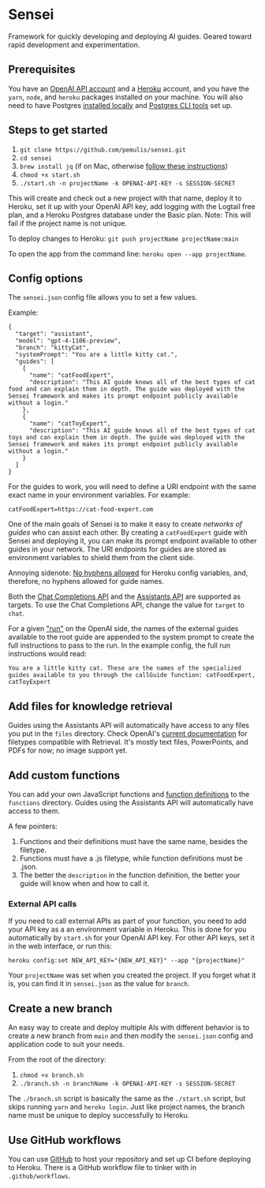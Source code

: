 # Sensei
Framework for quickly developing and deploying AI guides. Geared toward rapid development and experimentation.

## Prerequisites

You have an [OpenAI API account](https://openai.com/blog/openai-api) and a [Heroku](https://signup.heroku.com/) account, and you have the `yarn`, `node`, and `heroku` packages installed on your machine. You will also need to have Postgres [installed locally](https://devcenter.heroku.com/articles/local-setup-heroku-postgres) and [Postgres CLI tools](https://postgresapp.com/documentation/cli-tools.html) set up.

## Steps to get started

1. `git clone https://github.com/pemulis/sensei.git`
2. `cd sensei`
3. `brew install jq` (if on Mac, otherwise [follow these instructions](https://jqlang.github.io/jq/download/))
4. `chmod +x start.sh`
5. `./start.sh -n projectName -k OPENAI-API-KEY -s SESSION-SECRET`

This will create and check out a new project with that name, deploy it to Heroku, set it up with your OpenAI API key, add logging with the Logtail free plan, and a Heroku Postgres database under the Basic plan. Note: This will fail if the project name is not unique.

To deploy changes to Heroku:
`git push projectName projectName:main`

To open the app from the command line:
`heroku open --app projectName`.

## Config options

The `sensei.json` config file allows you to set a few values.

Example:

```
{
  "target": "assistant",
  "model": "gpt-4-1106-preview",
  "branch": "kittyCat",
  "systemPrompt": "You are a little kitty cat.",
  "guides": [
    {
      "name": "catFoodExpert",
      "description": "This AI guide knows all of the best types of cat food and can explain them in depth. The guide was deployed with the Sensei framework and makes its prompt endpoint publicly available without a login."
    },
    {
      "name": "catToyExpert",
      "description": "This AI guide knows all of the best types of cat toys and can explain them in depth. The guide was deployed with the Sensei framework and makes its prompt endpoint publicly available without a login."
    }
  ]  
}
```

For the guides to work, you will need to define a URI endpoint with the same exact name in your environment variables. For example:

```catFoodExpert=https://cat-food-expert.com```

One of the main goals of Sensei is to make it easy to create _networks of guides_ who can assist each other. By creating a `catFoodExpert` guide with Sensei and deploying it, you can make its prompt endpoint available to other guides in your network. The URI endpoints for guides are stored as environment variables to shield them from the client side.

Annoying sidenote: [No hyphens allowed](https://devcenter.heroku.com/articles/config-vars#config-var-policies) for Heroku config variables, and, therefore, no hyphens allowed for guide names.

Both the [Chat Completions API](https://platform.openai.com/docs/guides/text-generation/chat-completions-api) and the [Assistants API](https://platform.openai.com/docs/assistants/overview) are supported as targets. To use the Chat Completions API, change the value for `target` to `chat`.

For a given ["run"](https://platform.openai.com/docs/assistants/how-it-works/runs-and-run-steps) on the OpenAI side, the names of the external guides available to the root guide are appended to the system prompt to create the full instructions to pass to the run. In the example config, the full run instructions would read:

```You are a little kitty cat. These are the names of the specialized guides available to you through the callGuide function: catFoodExpert, catToyExpert```

## Add files for knowledge retrieval

Guides using the Assistants API will automatically have access to any files you put in the `files` directory. Check OpenAI's [current documentation](https://platform.openai.com/docs/assistants/tools/supported-files) for filetypes compatible with Retrieval. It's mostly text files, PowerPoints, and PDFs for now; no image support yet.

## Add custom functions

You can add your own JavaScript functions and [function definitions](https://platform.openai.com/docs/assistants/tools/function-calling) to the `functions` directory. Guides using the Assistants API will automatically have access to them.

A few pointers:
1. Functions and their definitions must have the same name, besides the filetype.
2. Functions must have a .js filetype, while function definitions must be .json.
3. The better the `description` in the function definition, the better your guide will know when and how to call it.

### External API calls

If you need to call external APIs as part of your function, you need to add your API key as a an environment variable in Heroku. This is done for you automatically by `start.sh` for your OpenAI API key. For other API keys, set it in the web interface, or run this:

`heroku config:set NEW_API_KEY="{NEW_API_KEY}" --app "{projectName}"`

Your `projectName` was set when you created the project. If you forget what it is, you can find it in `sensei.json` as the value for `branch`.

## Create a new branch

An easy way to create and deploy multiple AIs with different behavior is to create a new branch from `main` and then modify the `sensei.json` config and application code to suit your needs.

From the root of the directory:
1. `chmod +x branch.sh`
2. `./branch.sh -n branchName -k OPENAI-API-KEY -s SESSION-SECRET`

The `./branch.sh` script is basically the same as the `./start.sh` script, but skips running `yarn` and `heroku login`. Just like project names, the branch name must be unique to deploy successfully to Heroku.

## Use GitHub workflows

You can use [GitHub](https://github.com/) to host your repository and set up CI before deploying to Heroku. There is a GitHub workflow file to tinker with in `.github/workflows`. 